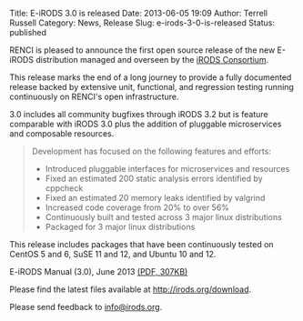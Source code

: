 Title: E-iRODS 3.0 is released
Date: 2013-06-05 19:09
Author: Terrell Russell
Category: News, Release
Slug: e-irods-3-0-is-released
Status: published

RENCI is pleased to announce the first open source release of the new
E-iRODS distribution managed and overseen by the [iRODS
Consortium](http://irods-consortium.org/).

This release marks the end of a long journey to provide a fully
documented release backed by extensive unit, functional, and regression
testing running continuously on RENCI's open infrastructure.

3.0 includes all community bugfixes through iRODS 3.2 but is feature
comparable with iRODS 3.0 plus the addition of pluggable microservices
and composable resources.

> Development has focused on the following features and efforts:
>
> - Introduced pluggable interfaces for microservices and resources  
>  - Fixed an estimated 200 static analysis errors identified by
> cppcheck  
>  - Fixed an estimated 20 memory leaks identified by valgrind  
>  - Increased code coverage from 20% to over 56%  
>  - Continuously built and tested across 3 major linux distributions  
>  - Packaged for 3 major linux distributions

This release includes packages that have been continuously tested on
CentOS 5 and 6, SuSE 11 and 12, and Ubuntu 10 and 12.

E-iRODS Manual (3.0), June 2013 [(PDF,
307KB)](ftp://ftp.renci.org/pub/eirods/releases/3.0/eirods-manual-3.0.pdf)

Please find the latest files available at <http://irods.org/download>.

Please send feedback to <info@irods.org>.
